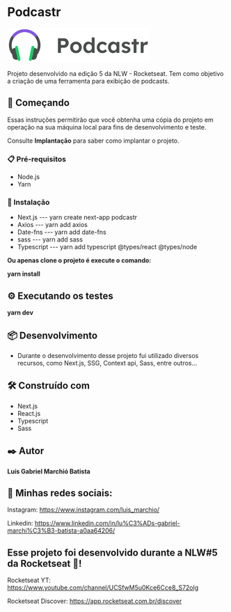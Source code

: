 # Podcastr

<img src="./public/logo.svg" />

Projeto desenvolvido na edição 5 da NLW - Rocketseat. Tem como objetivo a criação de uma ferramenta para exibição de podcasts.

## 🚀 Começando

Essas instruções permitirão que você obtenha uma cópia do projeto em operação na sua máquina local para fins de desenvolvimento e teste.

Consulte **Implantação** para saber como implantar o projeto.

### 📋 Pré-requisitos

- Node.js
- Yarn

### 🔧 Instalação

- Next.js --- yarn create next-app podcastr
- Axios --- yarn add axios
- Date-fns --- yarn add date-fns
- sass --- yarn add sass
- Typescript --- yarn add typescript @types/react @types/node

**Ou apenas clone o projeto é execute o comando:**

**yarn install**

## ⚙️ Executando os testes

**yarn dev**

## 📦 Desenvolvimento

- Durante o desenvolvimento desse projeto fui utilizado diversos recursos, como Next.js, SSG, Context api, Sass, entre outros...

## 🛠️ Construído com

- Next.js
- React.js
- Typescript
- Sass

## ✒️ Autor

**Luís Gabriel Marchió Batista**

## 🎇 Minhas redes sociais:

Instagram: https://www.instagram.com/luis_marchio/

Linkedin: https://www.linkedin.com/in/lu%C3%ADs-gabriel-marchi%C3%B3-batista-a0aa64206/

## Esse projeto foi desenvolvido durante a NLW#5 da Rocketseat 🚀!

Rocketseat YT: https://www.youtube.com/channel/UCSfwM5u0Kce6Cce8_S72olg

Rocketseat Discover: https://app.rocketseat.com.br/discover
